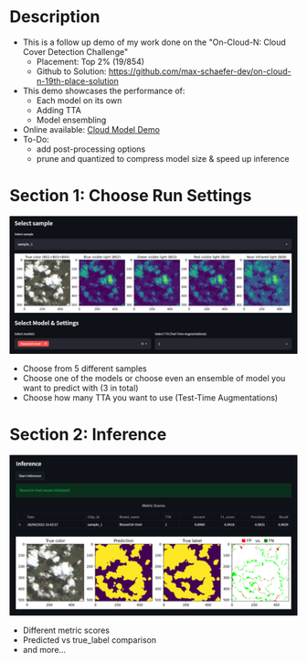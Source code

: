 # Description
* This is a follow up demo of my work done on the "On-Cloud-N: Cloud Cover Detection Challenge"
  * Placement: Top 2% (19/854)
  * Github to Solution: https://github.com/max-schaefer-dev/on-cloud-n-19th-place-solution
* This demo showcases the performance of:
  * Each model on its own
  * Adding TTA
  * Model ensembling
* Online available: [Cloud Model Demo](https://share.streamlit.io/max-schaefer-dev/cloud-detection-demo/main/cloud_detection_demo.py)
* To-Do:
  * add post-processing options
  * prune and quantized to compress model size & speed up inference 

# Section 1: Choose Run Settings

<img src="assets/settings_section.png" alt="settings_section" />

* Choose from 5 different samples
* Choose one of the models or choose even an ensemble of model you want to predict with (3 in total)
* Choose how many TTA you want to use (Test-Time Augmentations)

# Section 2: Inference
<img src="assets/inference_section.png" alt="inference_section" />

* Different metric scores  
* Predicted vs true_label comparison
* and more...